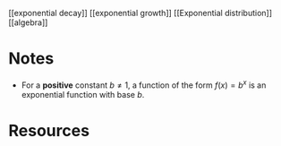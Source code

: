 [[exponential decay]]
[[exponential growth]]
[[Exponential distribution]]
[[algebra]]

# Notes
- For a **positive** constant $b \neq 1$, a function of the form $f(x) = b^x$ is an exponential function with base $b$.
# Resources
